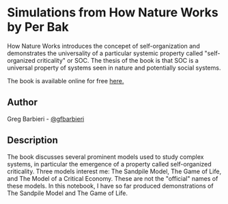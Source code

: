 # Simulations from How Nature Works by Per Bak
How Nature Works introduces the concepet of self-organization and demonstrates the universality of a particular systemic property called "self-organized criticality" or SOC. The thesis of the book is that SOC is a universal property of systems seen in nature and potentially social systems.

The book is available online for free [here.](http://blairgemmer.com/docs/BakTang/HowNatureWorks-PerBak.pdf)

## Author
Greg Barbieri - [@gfbarbieri](https://github.com/gfbarbieri)

## Description
The book discusses several prominent models used to study complex systems, in particular the emergence of a property called self-organized criticality. Three models interest me: The Sandpile Model, The Game of Life, and The Model of a Critical Economy. These are not the "official" names of these models. In this notebook, I have so far produced demonstrations of The Sandpile Model and The Game of Life.

